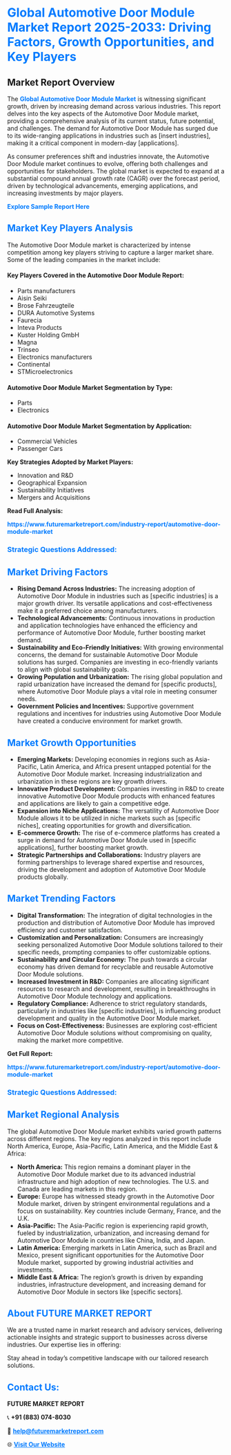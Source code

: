<h1 style="color: #007BFF;">Global Automotive Door Module Market Report 2025-2033: Driving Factors, Growth Opportunities, and Key Players</h1>

<section id="overview">
<h2>Market Report Overview</h2>
<p>The <a href="https://www.futuremarketreport.com/industry-report/automotive-door-module-market" style="color: #007BFF; text-decoration: none;"><strong>Global Automotive Door Module Market</strong></a> is witnessing significant growth, driven by increasing demand across various industries. This report delves into the key aspects of the Automotive Door Module market, providing a comprehensive analysis of its current status, future potential, and challenges. The demand for Automotive Door Module has surged due to its wide-ranging applications in industries such as [insert industries], making it a critical component in modern-day [applications].</p>
<p>As consumer preferences shift and industries innovate, the Automotive Door Module market continues to evolve, offering both challenges and opportunities for stakeholders. The global market is expected to expand at a substantial compound annual growth rate (CAGR) over the forecast period, driven by technological advancements, emerging applications, and increasing investments by major players.</p>
</section>

<section id="overview">
<p><a href="https://www.futuremarketreport.com/request-sample/reportId=56188" style="color: #007BFF; text-decoration: none;"><strong>Explore Sample Report Here</strong></a></p>
</section>

<section id="key-players">
<h2 style="color: #007BFF;">Market Key Players Analysis</h2>
<p>The Automotive Door Module market is characterized by intense competition among key players striving to capture a larger market share. Some of the leading companies in the market include:</p>
<h4>Key Players Covered in the Automotive Door Module Report:</h4>
<ul><li>Parts manufacturers</li><li>Aisin Seiki</li><li>Brose Fahrzeugteile</li><li>DURA Automotive Systems</li><li>Faurecia</li><li>Inteva Products</li><li>Kuster Holding GmbH</li><li>Magna</li><li>Trinseo</li><li>Electronics manufacturers</li><li>Continental</li><li>STMicroelectronics</li></ul>
<h4>Automotive Door Module Market Segmentation by Type:</h4>
<ul><li>Parts</li><li>Electronics</li></ul>

<h4>Automotive Door Module Market Segmentation by Application:</h4>
<ul><li>Commercial Vehicles</li><li>Passenger Cars</li></ul>
<p><strong>Key Strategies Adopted by Market Players:</strong></p>
<ul>
<li>Innovation and R&D</li>
<li>Geographical Expansion</li>
<li>Sustainability Initiatives</li>
<li>Mergers and Acquisitions</li>
</ul>
</section>

<section>
<p><strong>Read Full Analysis: </strong></p><a href="https://www.futuremarketreport.com/industry-report/automotive-door-module-market" style="color: #007BFF; text-decoration: none;"><strong>https://www.futuremarketreport.com/industry-report/automotive-door-module-market</strong></a>
<h3 style="color: #007BFF;">Strategic Questions Addressed:</h3>
</section>

<section id="driving-factors">
<h2 style="color: #007BFF;">Market Driving Factors</h2>
<ul>
<li><strong>Rising Demand Across Industries:</strong> The increasing adoption of Automotive Door Module in industries such as [specific industries] is a major growth driver. Its versatile applications and cost-effectiveness make it a preferred choice among manufacturers.</li>
<li><strong>Technological Advancements:</strong> Continuous innovations in production and application technologies have enhanced the efficiency and performance of Automotive Door Module, further boosting market demand.</li>
<li><strong>Sustainability and Eco-Friendly Initiatives:</strong> With growing environmental concerns, the demand for sustainable Automotive Door Module solutions has surged. Companies are investing in eco-friendly variants to align with global sustainability goals.</li>
<li><strong>Growing Population and Urbanization:</strong> The rising global population and rapid urbanization have increased the demand for [specific products], where Automotive Door Module plays a vital role in meeting consumer needs.</li>
<li><strong>Government Policies and Incentives:</strong> Supportive government regulations and incentives for industries using Automotive Door Module have created a conducive environment for market growth.</li>
</ul>
</section>

<section id="growth-opportunities">
<h2 style="color: #007BFF;">Market Growth Opportunities</h2>
<ul>
<li><strong>Emerging Markets:</strong> Developing economies in regions such as Asia-Pacific, Latin America, and Africa present untapped potential for the Automotive Door Module market. Increasing industrialization and urbanization in these regions are key growth drivers.</li>
<li><strong>Innovative Product Development:</strong> Companies investing in R&D to create innovative Automotive Door Module products with enhanced features and applications are likely to gain a competitive edge.</li>
<li><strong>Expansion into Niche Applications:</strong> The versatility of Automotive Door Module allows it to be utilized in niche markets such as [specific niches], creating opportunities for growth and diversification.</li>
<li><strong>E-commerce Growth:</strong> The rise of e-commerce platforms has created a surge in demand for Automotive Door Module used in [specific applications], further boosting market growth.</li>
<li><strong>Strategic Partnerships and Collaborations:</strong> Industry players are forming partnerships to leverage shared expertise and resources, driving the development and adoption of Automotive Door Module products globally.</li>
</ul>
</section>

<section id="trending-factors">
<h2 style="color: #007BFF;">Market Trending Factors</h2>
<ul>
<li><strong>Digital Transformation:</strong> The integration of digital technologies in the production and distribution of Automotive Door Module has improved efficiency and customer satisfaction.</li>
<li><strong>Customization and Personalization:</strong> Consumers are increasingly seeking personalized Automotive Door Module solutions tailored to their specific needs, prompting companies to offer customizable options.</li>
<li><strong>Sustainability and Circular Economy:</strong> The push towards a circular economy has driven demand for recyclable and reusable Automotive Door Module solutions.</li>
<li><strong>Increased Investment in R&D:</strong> Companies are allocating significant resources to research and development, resulting in breakthroughs in Automotive Door Module technology and applications.</li>
<li><strong>Regulatory Compliance:</strong> Adherence to strict regulatory standards, particularly in industries like [specific industries], is influencing product development and quality in the Automotive Door Module market.</li>
<li><strong>Focus on Cost-Effectiveness:</strong> Businesses are exploring cost-efficient Automotive Door Module solutions without compromising on quality, making the market more competitive.</li>
</ul>
</section>

<section>
<p><strong>Get Full Report: </strong></p><a href="https://www.futuremarketreport.com/industry-report/automotive-door-module-market" style="color: #007BFF; text-decoration: none;"><strong>https://www.futuremarketreport.com/industry-report/automotive-door-module-market</strong></a>
<h3 style="color: #007BFF;">Strategic Questions Addressed:</h3>
</section>


<section id="regional-analysis">
<h2 style="color: #007BFF;">Market Regional Analysis</h2>
<p>The global Automotive Door Module market exhibits varied growth patterns across different regions. The key regions analyzed in this report include North America, Europe, Asia-Pacific, Latin America, and the Middle East & Africa:</p>
<ul>
<li><strong>North America:</strong> This region remains a dominant player in the Automotive Door Module market due to its advanced industrial infrastructure and high adoption of new technologies. The U.S. and Canada are leading markets in this region.</li>
<li><strong>Europe:</strong> Europe has witnessed steady growth in the Automotive Door Module market, driven by stringent environmental regulations and a focus on sustainability. Key countries include Germany, France, and the U.K.</li>
<li><strong>Asia-Pacific:</strong> The Asia-Pacific region is experiencing rapid growth, fueled by industrialization, urbanization, and increasing demand for Automotive Door Module in countries like China, India, and Japan.</li>
<li><strong>Latin America:</strong> Emerging markets in Latin America, such as Brazil and Mexico, present significant opportunities for the Automotive Door Module market, supported by growing industrial activities and investments.</li>
<li><strong>Middle East & Africa:</strong> The region’s growth is driven by expanding industries, infrastructure development, and increasing demand for Automotive Door Module in sectors like [specific sectors].</li>
</ul>
</section>

<footer>
<h2 style="color: #007BFF;">About FUTURE MARKET REPORT</h2>
<p>We are a trusted name in market research and advisory services, delivering actionable insights and strategic support to businesses across diverse industries. Our expertise lies in offering:</p>

<p>Stay ahead in today’s competitive landscape with our tailored research solutions.</p>

<h2 style="color: #007BFF;">Contact Us:</h2>
<p><strong>FUTURE MARKET REPORT</strong></p>
<p>📞 <strong>+91 (883) 074-8030</strong></p>
<p>📧 <strong><a href="mailto:help@futuremarketreport.com" style="color: #007BFF;">help@futuremarketreport.com</a></strong></p>
<p>🌐 <strong><a href="https://www.futuremarketreport.com/" style="color: #007BFF;">Visit Our Website</a></strong></p>
</footer>